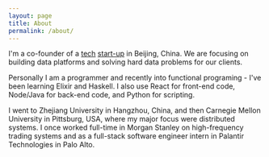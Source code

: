 ```yaml
---
layout: page
title: About
permalink: /about/
---
```


I'm a co-founder of a [tech](http://github.com/Madadata/) [start-up](http://www.madadata.com/) in Beijing, China. We are focusing on building data platforms and solving hard data problems for our clients.

Personally I am a programmer and recently into functional programing - I've been learning Elixir and Haskell. I also use React for front-end code, Node/Java for back-end code, and Python for scripting.

I went to Zhejiang University in Hangzhou, China, and then Carnegie Mellon University in Pittsburg, USA, where my major focus were distributed systems. I once worked full-time in Morgan Stanley on high-frequency trading systems and as a full-stack software engineer intern in Palantir Technologies in Palo Alto.
